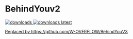 # BehindYouv2

<a href="https://github.com/W-OVERFLOW/BehindYouv2/releases" target="_blank">
<img alt="downloads" src="https://img.shields.io/github/downloads/W-OVERFLOW/BehindYouv2/total?color=F5C400&style=for-the-badge" /> <img alt="downloads latest" src="https://img.shields.io/github/downloads-pre/W-OVERFLOW/BehindYouv2/latest/total?color=F5C400&style=for-the-badge" />
  
Replaced by https://github.com/W-OVERFLOW/BehindYouV3
